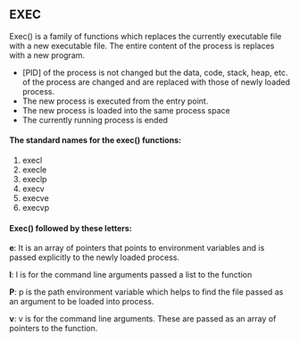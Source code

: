 ## EXEC

Exec() is a family of functions which replaces the currently executable file with a new executable file. The entire content of the process is replaces with a new program.

- [PID] of the process is not changed but the data, code, stack, heap, etc. of the process are changed and are replaced with those of newly loaded process. 
- The new process is executed from the entry point.
- The new process is loaded into the same process space
- The currently running process is ended

#### The standard names for the exec() functions:
1.  execl
2.  execle
3.  execlp
4.  execv
5.  execve
6.  execvp

#### Exec() followed by these letters:
**e**: It is an array of pointers that points to environment variables and is  passed explicitly to the newly loaded process.

**l**: l is for the command line arguments passed a list to the function

**P**: p is the path environment variable which helps to find the file passed as an argument to be loaded into process.

**v**: v is for the command line arguments. These are passed as an array of pointers to the function.